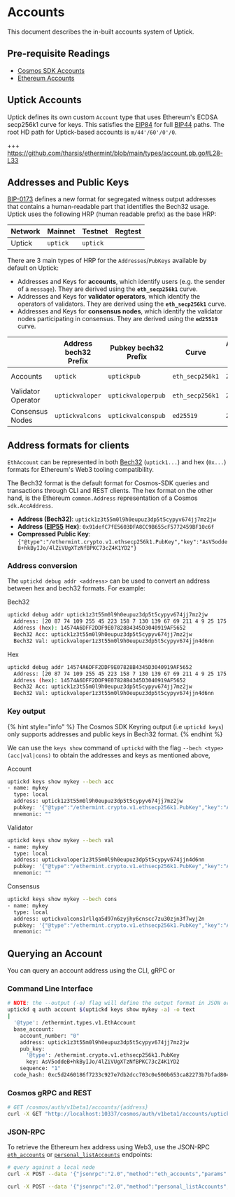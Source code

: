 # Accounts

This document describes the in-built accounts system of Uptick.

## Pre-requisite Readings

* [Cosmos SDK Accounts](https://docs.cosmos.network/master/basics/accounts.html)
* [Ethereum Accounts](https://ethereum.org/en/whitepaper/#ethereum-accounts)

## Uptick Accounts

Uptick defines its own custom `Account` type that uses Ethereum's ECDSA secp256k1 curve for keys. This satisfies the [EIP84](https://github.com/ethereum/EIPs/issues/84) for full [BIP44](https://github.com/bitcoin/bips/blob/master/bip-0044.mediawiki) paths. The root HD path for Uptick-based accounts is `m/44'/60'/0'/0`.

\+++ https://github.com/tharsis/ethermint/blob/main/types/account.pb.go#L28-L33

## Addresses and Public Keys

[BIP-0173](https://github.com/satoshilabs/slips/blob/master/slip-0173.md) defines a new format for segregated witness output addresses that contains a human-readable part that identifies the Bech32 usage. Uptick uses the following HRP (human readable prefix) as the base HRP:

| Network | Mainnet  | Testnet  | Regtest |
| ------- | -------- | -------- | ------- |
| Uptick  | `uptick` | `uptick` |         |

There are 3 main types of HRP for the `Addresses`/`PubKeys` available by default on Uptick:

* Addresses and Keys for **accounts**, which identify users (e.g. the sender of a `message`). They are derived using the **`eth_secp256k1`** curve.
* Addresses and Keys for **validator operators**, which identify the operators of validators. They are derived using the **`eth_secp256k1`** curve.
* Addresses and Keys for **consensus nodes**, which identify the validator nodes participating in consensus. They are derived using the **`ed25519`** curve.

|                    | Address bech32 Prefix | Pubkey bech32 Prefix | Curve           | Address byte length | Pubkey byte length |
| ------------------ | --------------------- | -------------------- | --------------- | ------------------- | ------------------ |
| Accounts           | `uptick`              | `uptickpub`          | `eth_secp256k1` | `20`                | `33` (compressed)  |
| Validator Operator | `uptickvaloper`       | `uptickvaloperpub`   | `eth_secp256k1` | `20`                | `33` (compressed)  |
| Consensus Nodes    | `uptickvalcons`       | `uptickvalconspub`   | `ed25519`       | `20`                | `32`               |

## Address formats for clients

`EthAccount` can be represented in both [Bech32](https://en.bitcoin.it/wiki/Bech32) (`uptick1...`) and hex (`0x...`) formats for Ethereum's Web3 tooling compatibility.

The Bech32 format is the default format for Cosmos-SDK queries and transactions through CLI and REST clients. The hex format on the other hand, is the Ethereum `common.Address` representation of a Cosmos `sdk.AccAddress`.

* **Address (Bech32)**: `uptick1z3t55m0l9h0eupuz3dp5t5cypyv674jj7mz2jw`
* **Address (**[**EIP55**](https://eips.ethereum.org/EIPS/eip-55) **Hex)**: `0x91defC7fE5603DFA8CC9B655cF5772459BF10c6f`
* **Compressed Public Key**: `{"@type":"/ethermint.crypto.v1.ethsecp256k1.PubKey","key":"AsV5oddeB+hkByIJo/4lZiVUgXTzNfBPKC73cZ4K1YD2"}`

### Address conversion

The `uptickd debug addr <address>` can be used to convert an address between hex and bech32 formats. For example:

Bech32

```bash
uptickd debug addr uptick1z3t55m0l9h0eupuz3dp5t5cypyv674jj7mz2jw
  Address: [20 87 74 109 255 45 223 158 7 130 139 67 69 211 4 9 25 175 86 82]
  Address (hex): 14574A6DFF2DDF9E07828B4345D3040919AF5652
  Bech32 Acc: uptick1z3t55m0l9h0eupuz3dp5t5cypyv674jj7mz2jw
  Bech32 Val: uptickvaloper1z3t55m0l9h0eupuz3dp5t5cypyv674jjn4d6nn
```

Hex

```bash
uptickd debug addr 14574A6DFF2DDF9E07828B4345D3040919AF5652
  Address: [20 87 74 109 255 45 223 158 7 130 139 67 69 211 4 9 25 175 86 82]
  Address (hex): 14574A6DFF2DDF9E07828B4345D3040919AF5652
  Bech32 Acc: uptick1z3t55m0l9h0eupuz3dp5t5cypyv674jj7mz2jw
  Bech32 Val: uptickvaloper1z3t55m0l9h0eupuz3dp5t5cypyv674jjn4d6nn
```

### Key output

{% hint style="info" %}
The Cosmos SDK Keyring output (i.e `uptickd keys`) only supports addresses and public keys in Bech32 format.
{% endhint %}

We can use the `keys show` command of `uptickd` with the flag `--bech <type> (acc|val|cons)` to obtain the addresses and keys as mentioned above,

Account

```bash
uptickd keys show mykey --bech acc
- name: mykey
  type: local
  address: uptick1z3t55m0l9h0eupuz3dp5t5cypyv674jj7mz2jw
  pubkey: '{"@type":"/ethermint.crypto.v1.ethsecp256k1.PubKey","key":"AsV5oddeB+hkByIJo/4lZiVUgXTzNfBPKC73cZ4K1YD2"}'
  mnemonic: ""
```

Validator

```bash
uptickd keys show mykey --bech val
- name: mykey
  type: local
  address: uptickvaloper1z3t55m0l9h0eupuz3dp5t5cypyv674jjn4d6nn
  pubkey: '{"@type":"/ethermint.crypto.v1.ethsecp256k1.PubKey","key":"AsV5oddeB+hkByIJo/4lZiVUgXTzNfBPKC73cZ4K1YD2"}'
  mnemonic: ""
```

Consensus

```bash
uptickd keys show mykey --bech cons
- name: mykey
  type: local
  address: uptickvalcons1rllqa5d97n6zyjhy6cnscc7zu30zjn3f7wyj2n
  pubkey: '{"@type":"/ethermint.crypto.v1.ethsecp256k1.PubKey","key":"A/fVLgIqiLykFQxum96JkSOoTemrXD0tFaFQ1B0cpB2c"}'
  mnemonic: ""
```

## Querying an Account

You can query an account address using the CLI, gRPC or

### Command Line Interface

```bash
# NOTE: the --output (-o) flag will define the output format in JSON or YAML (text)
uptickd q auth account $(uptickd keys show mykey -a) -o text
|
  '@type': /ethermint.types.v1.EthAccount
  base_account:
    account_number: "0"
    address: uptick1z3t55m0l9h0eupuz3dp5t5cypyv674jj7mz2jw
    pub_key:
      '@type': /ethermint.crypto.v1.ethsecp256k1.PubKey
      key: AsV5oddeB+hkByIJo/4lZiVUgXTzNfBPKC73cZ4K1YD2
    sequence: "1"
  code_hash: 0xc5d2460186f7233c927e7db2dcc703c0e500b653ca82273b7bfad8045d85a470
```

### Cosmos gRPC and REST

```bash
# GET /cosmos/auth/v1beta1/accounts/{address}
curl -X GET "http://localhost:10337/cosmos/auth/v1beta1/accounts/uptick14au322k9munkmx5wrchz9q30juf5wjgz2cfqku" -H "accept: application/json"
```

### JSON-RPC

To retrieve the Ethereum hex address using Web3, use the JSON-RPC [`eth_accounts`](../../api/json-rpc/endpoints.md#eth-accounts) or [`personal_listAccounts`](https://github.com/starrymedia/upticknetworkdocs/blob/main/api/json-rpc/endpoints/README.md#personal-listAccounts.md) endpoints:

```bash
# query against a local node
curl -X POST --data '{"jsonrpc":"2.0","method":"eth_accounts","params":[],"id":1}' -H "Content-Type: application/json" http://localhost:8545

curl -X POST --data '{"jsonrpc":"2.0","method":"personal_listAccounts","params":[],"id":1}' -H "Content-Type: application/json" http://localhost:8545
```
